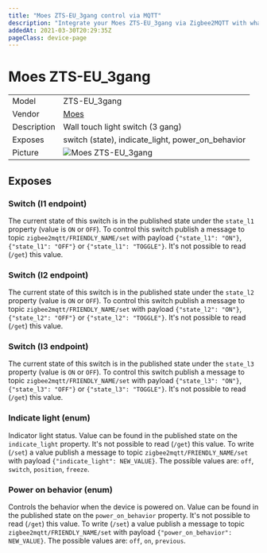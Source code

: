 ```yaml
---
title: "Moes ZTS-EU_3gang control via MQTT"
description: "Integrate your Moes ZTS-EU_3gang via Zigbee2MQTT with whatever smart home infrastructure you are using without the vendor's bridge or gateway."
addedAt: 2021-03-30T20:29:35Z
pageClass: device-page
---
```


<!-- !!!! -->
<!-- ATTENTION: This file is auto-generated through docgen! -->
<!-- You can only edit the "Notes"-Section between the two comment lines "Notes BEGIN" and "Notes END". -->
<!-- Do not use h1 or h2 heading within "## Notes"-Section. -->
<!-- !!!! -->

# Moes ZTS-EU_3gang

|     |     |
|-----|-----|
| Model | ZTS-EU_3gang  |
| Vendor  | [Moes](/supported-devices/#v=Moes)  |
| Description | Wall touch light switch (3 gang) |
| Exposes | switch (state), indicate_light, power_on_behavior |
| Picture | ![Moes ZTS-EU_3gang](https://www.zigbee2mqtt.io/images/devices/ZTS-EU_3gang.png) |


<!-- Notes BEGIN: You can edit here. Add "## Notes" headline if not already present. -->


<!-- Notes END: Do not edit below this line -->




## Exposes

### Switch (l1 endpoint)
The current state of this switch is in the published state under the `state_l1` property (value is `ON` or `OFF`).
To control this switch publish a message to topic `zigbee2mqtt/FRIENDLY_NAME/set` with payload `{"state_l1": "ON"}`, `{"state_l1": "OFF"}` or `{"state_l1": "TOGGLE"}`.
It's not possible to read (`/get`) this value.

### Switch (l2 endpoint)
The current state of this switch is in the published state under the `state_l2` property (value is `ON` or `OFF`).
To control this switch publish a message to topic `zigbee2mqtt/FRIENDLY_NAME/set` with payload `{"state_l2": "ON"}`, `{"state_l2": "OFF"}` or `{"state_l2": "TOGGLE"}`.
It's not possible to read (`/get`) this value.

### Switch (l3 endpoint)
The current state of this switch is in the published state under the `state_l3` property (value is `ON` or `OFF`).
To control this switch publish a message to topic `zigbee2mqtt/FRIENDLY_NAME/set` with payload `{"state_l3": "ON"}`, `{"state_l3": "OFF"}` or `{"state_l3": "TOGGLE"}`.
It's not possible to read (`/get`) this value.

### Indicate light (enum)
Indicator light status.
Value can be found in the published state on the `indicate_light` property.
It's not possible to read (`/get`) this value.
To write (`/set`) a value publish a message to topic `zigbee2mqtt/FRIENDLY_NAME/set` with payload `{"indicate_light": NEW_VALUE}`.
The possible values are: `off`, `switch`, `position`, `freeze`.

### Power on behavior (enum)
Controls the behavior when the device is powered on.
Value can be found in the published state on the `power_on_behavior` property.
It's not possible to read (`/get`) this value.
To write (`/set`) a value publish a message to topic `zigbee2mqtt/FRIENDLY_NAME/set` with payload `{"power_on_behavior": NEW_VALUE}`.
The possible values are: `off`, `on`, `previous`.

